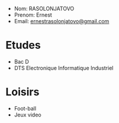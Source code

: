 - Nom: RASOLONJATOVO
- Prenom: Ernest
- Email: ernestrasolonjatovo@gmail.com

# Etudes

- Bac D
- DTS Electronique Informatique Industriel

# Loisirs

- Foot-ball
- Jeux video  